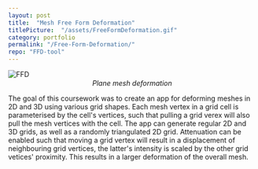 ```yaml
---
layout: post
title:  "Mesh Free Form Deformation"
titlePicture:  "/assets/FreeFormDeformation.gif"
category: portfolio
permalink: "/Free-Form-Deformation/"
repo: "FFD-tool"
---
```


<!--end-excerpt-->

![FFD]({{site.url}}/assets/FreeFormDeformation.gif)
<p style="text-align:center; margin-top:-13px">
<em>Plane mesh deformation</em>
</p>

The goal of this coursework was to create an app for deforming meshes in 2D and 3D using various grid shapes. Each mesh vertex in a grid cell is parameterised by the cell's vertices, such that pulling a grid verex will also pull the mesh vertices with the cell. The app can generate regular 2D and 3D grids, as well as a randomly triangulated 2D grid. Attenuation can be enabled such that moving a grid vertex will result in a displacement of neighbouring grid vertices, the latter's intensity is scaled by the other grid vetices' proximity. This results in a larger deformation of the overall mesh.